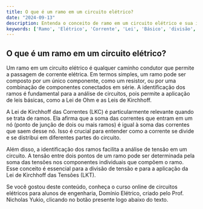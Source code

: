 ```yaml
---
title: O que é um ramo em um circuito elétrico?
date: "2024-09-13"
description: Entenda o conceito de ramo em um circuito elétrico e sua importância na análise de circuitos.
keywords: ['Ramo', 'Elétrico', 'Corrente', 'Lei', 'Básico', 'divisão', 'tensão']
---
```


## O que é um ramo em um circuito elétrico?

Um ramo em um circuito elétrico é qualquer caminho condutor que permite a passagem de corrente elétrica. Em termos simples, um ramo pode ser composto por um único componente, como um resistor, ou por uma combinação de componentes conectados em série. A identificação dos ramos é fundamental para a análise de circuitos, pois permite a aplicação de leis básicas, como a Lei de Ohm e as Leis de Kirchhoff.

A Lei de Kirchhoff das Correntes (LKC) é particularmente relevante quando se trata de ramos. Ela afirma que a soma das correntes que entram em um nó (ponto de junção de dois ou mais ramos) é igual à soma das correntes que saem desse nó. Isso é crucial para entender como a corrente se divide e se distribui em diferentes partes do circuito.

Além disso, a identificação dos ramos facilita a análise de tensão em um circuito. A tensão entre dois pontos de um ramo pode ser determinada pela soma das tensões nos componentes individuais que compõem o ramo. Esse conceito é essencial para a divisão de tensão e para a aplicação da Lei de Kirchhoff das Tensões (LKT).

Se você gostou deste conteúdo, conheça o curso online de circuitos elétricos para alunos de engenharia, Domínio Elétrico, criado pelo Prof. Nicholas Yukio, clicando no botão presente logo abaixo do texto.